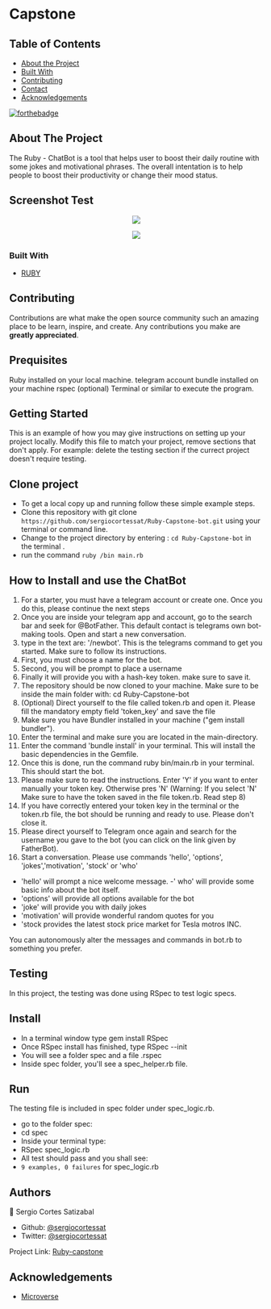 # Capstone

## Table of Contents

* [About the Project](#about-the-project)
* [Built With](#built-with)
* [Contributing](#contributing)
* [Contact](#contact)
* [Acknowledgements](#acknowledgements)


[![forthebadge](https://forthebadge.com/images/badges/made-with-ruby.svg)](https://forthebadge.com)

<!-- ABOUT THE PROJECT   -->
## About The Project

The Ruby - ChatBot is a tool that helps user to boost their daily routine with some jokes and motivational phrases. The overall intentation is to help people to boost their productivity or change their mood status.

## Screenshot Test

<p align="center">
  <img height="auto" src="Screenshot.png">
</p>

<p align="center">
<img height="auto" src="Screenshot2.png">
</p>

### Built With

* [RUBY](https://github.com/sergiocortessat/Ruby-Capstone-ChatBot/tree/development)

## Contributing

Contributions are what make the open source community such an amazing place to be learn, inspire, and create. Any contributions you make are **greatly appreciated**.

## Prequisites

Ruby installed on your local machine.
telegram account
bundle installed on your machine
rspec (optional)
Terminal or similar to execute the program.


## Getting Started
This is an example of how you may give instructions on setting up your project locally. Modify this file to match your project, remove sections that don't apply. For example: delete the testing section if the currect project doesn't require testing.


## Clone project

- To get a local copy up and running follow these simple example steps.
- Clone this repository with git clone ```https://github.com/sergiocortessat/Ruby-Capstone-bot.git``` using your terminal or command line.
- Change to the project directory by entering :
```cd Ruby-Capstone-bot``` in the terminal .
- run the command ```ruby /bin main.rb```

## How to Install and use the ChatBot
1. For a starter, you must have a telegram account or create one. Once you do this, please continue the next steps
2. Once you are inside your telegram app and account, go to the search bar and seek for @BotFather. This default contact is telegrams own bot-making tools. Open and start a new conversation.
3. type in the text are: '/newbot'. This is the telegrams command to get you started. Make sure to follow its instructions.
4. First, you must choose a name for the bot. 
5. Second, you will be prompt to place a username 
6. Finally it will provide you with a hash-key token. make sure to save it.
7. The repository should be now cloned to your machine. Make sure to be inside the main folder with: cd Ruby-Capstone-bot
8. (Optional) Direct yourself to the file called token.rb and open it. Please fill the mandatory empty field 'token_key' and save the file
9. Make sure you have Bundler installed in your machine ("gem install bundler"). 
10. Enter the terminal and make sure you are located in the main-directory.
11. Enter the command 'bundle install' in your terminal. This will install the basic dependencies in the Gemfile.
12. Once this is done, run the command ruby bin/main.rb in your terminal. This should start the bot.
13. Please make sure to read the instructions. Enter 'Y' if you want to enter manually your token key. Otherwise pres 'N' (Warning: If you select 'N' Make sure to have   the token saved in the file token.rb. Read step 8)
14. If you have correctly entered your token key in the terminal or the token.rb file, the bot should be running and ready to use. Please don't close it.
15. Please direct yourself to Telegram once again and search for the username you gave to the bot (you can click on the link given by FatherBot).
16. Start a conversation. Please use commands 'hello', 'options', 'jokes','motivation', 'stock' or 'who'

- 'hello' will prompt a nice welcome message.
-' who' will provide some basic info about the bot itself.
- 'options' will provide all options available for the bot
- 'joke' will provide you with daily jokes
- 'motivation' will provide wonderful random quotes for you
- 'stock provides the latest stock price market for Tesla motros INC.

You can autonomously alter the messages and commands in bot.rb to something you prefer.

## Testing
In this project, the testing was done using RSpec to test logic specs.

## Install
- In a terminal window type gem install RSpec
- Once RSpec install has finished, type RSpec --init
- You will see a folder spec and a file .rspec
- Inside spec folder, you'll see a spec_helper.rb file.

## Run
The testing file is included in spec folder under spec_logic.rb.
- go to the folder spec: 
- cd spec
- Inside your terminal type: 
- RSpec spec_logic.rb
- All test should pass and you shall see:
 - `9 examples, 0 failures` for spec_logic.rb
 

## Authors

👤 Sergio Cortes Satizabal

- Github: [@sergiocortessat](https://github.com/sergiocortessat)
- Twitter: [@sergiocortessat](https://twitter.com/sergiocortessat)



Project Link: [Ruby-capstone](https://github.com/sergiocortessat/Ruby-Rspec-Enumerables/issues/2)


<!-- ACKNOWLEDGEMENTS -->
## Acknowledgements

* [Microverse](https://www.microverse.org/)


